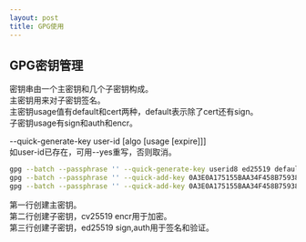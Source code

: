 ```yaml
---
layout: post
title: GPG使用
---
```


## GPG密钥管理  

密钥串由一个主密钥和几个子密钥构成。  
主密钥用来对子密钥签名。  
主密钥usage值有default和cert两种，default表示除了cert还有sign。  
子密钥usage有sign和auth和encr。  

--quick-generate-key user-id [algo [usage [expire]]]  
如user-id已存在，可用--yes重写，否则取消。  

```bash
gpg --batch --passphrase '' --quick-generate-key userid8 ed25519 default none
gpg --batch --passphrase '' --quick-add-key 0A3E0A175155BAA34F458B75938E50BE71FA30D5 cv25519 encr none
gpg --batch --passphrase '' --quick-add-key 0A3E0A175155BAA34F458B75938E50BE71FA30D5 ed25519 sign,auth none
```
第一行创建主密钥。  
第二行创建子密钥，cv25519 encr用于加密。  
第三行创建子密钥，ed25519 sign,auth用于签名和验证。  
